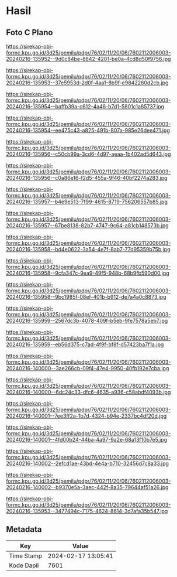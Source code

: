 # Hasil

## Foto C Plano

https://sirekap-obj-formc.kpu.go.id/3d25/pemilu/pdpr/76/02/11/20/06/7602112006003-20240216-135952--9d0c84be-8842-4201-be0a-4cd8d50f9756.jpg

https://sirekap-obj-formc.kpu.go.id/3d25/pemilu/pdpr/76/02/11/20/06/7602112006003-20240216-135953--37e5953d-2d0f-4aa1-8b9f-e9842260d2cb.jpg

https://sirekap-obj-formc.kpu.go.id/3d25/pemilu/pdpr/76/02/11/20/06/7602112006003-20240216-135954--baffb39a-c612-4a46-b7d1-5801c1a85737.jpg

https://sirekap-obj-formc.kpu.go.id/3d25/pemilu/pdpr/76/02/11/20/06/7602112006003-20240216-135954--ee475c43-a825-491b-807a-985e26dee471.jpg

https://sirekap-obj-formc.kpu.go.id/3d25/pemilu/pdpr/76/02/11/20/06/7602112006003-20240216-135956--c50cb99a-3cd6-4d97-aeaa-1b402ad5d643.jpg

https://sirekap-obj-formc.kpu.go.id/3d25/pemilu/pdpr/76/02/11/20/06/7602112006003-20240216-135956--c0a86e16-f2d5-455a-9f46-40bf2274a283.jpg

https://sirekap-obj-formc.kpu.go.id/3d25/pemilu/pdpr/76/02/11/20/06/7602112006003-20240216-135957--b4e9e513-7f99-4615-8719-756206557b85.jpg

https://sirekap-obj-formc.kpu.go.id/3d25/pemilu/pdpr/76/02/11/20/06/7602112006003-20240216-135957--67be8138-82b7-4747-9c64-a81cb148573b.jpg

https://sirekap-obj-formc.kpu.go.id/3d25/pemilu/pdpr/76/02/11/20/06/7602112006003-20240216-135958--bd4e0622-3a54-4e7f-8ab7-77d95359b75b.jpg

https://sirekap-obj-formc.kpu.go.id/3d25/pemilu/pdpr/76/02/11/20/06/7602112006003-20240216-135958--9cfa347c-9ea9-49f5-948b-68b9fb590d00.jpg

https://sirekap-obj-formc.kpu.go.id/3d25/pemilu/pdpr/76/02/11/20/06/7602112006003-20240216-135958--9bc1985f-08ef-401b-b912-de7a4a0c8873.jpg

https://sirekap-obj-formc.kpu.go.id/3d25/pemilu/pdpr/76/02/11/20/06/7602112006003-20240216-135959--2567dc3b-4078-409f-b5eb-9fe7578a5eb7.jpg

https://sirekap-obj-formc.kpu.go.id/3d25/pemilu/pdpr/76/02/11/20/06/7602112006003-20240216-135959--eb56d375-c7ad-4f9f-bf8f-d57423ba7f1a.jpg

https://sirekap-obj-formc.kpu.go.id/3d25/pemilu/pdpr/76/02/11/20/06/7602112006003-20240216-140000--3ae266cb-09f4-47e4-9950-40fb192e7cba.jpg

https://sirekap-obj-formc.kpu.go.id/3d25/pemilu/pdpr/76/02/11/20/06/7602112006003-20240216-140000--6dc24c33-dfc6-4635-a936-c58abdf4093b.jpg

https://sirekap-obj-formc.kpu.go.id/3d25/pemilu/pdpr/76/02/11/20/06/7602112006003-20240216-140001--7ee3ff2a-1b7d-4324-b94e-2337bc4df20d.jpg

https://sirekap-obj-formc.kpu.go.id/3d25/pemilu/pdpr/76/02/11/20/06/7602112006003-20240216-140001--4fd00b24-44ba-4a97-9a2e-68a13f10b7e5.jpg

https://sirekap-obj-formc.kpu.go.id/3d25/pemilu/pdpr/76/02/11/20/06/7602112006003-20240216-140002--2efcd1ae-43bd-4e4a-b710-32456d7c8a33.jpg

https://sirekap-obj-formc.kpu.go.id/3d25/pemilu/pdpr/76/02/11/20/06/7602112006003-20240216-140002--b9370e5a-3aec-442f-8a35-79644af51a26.jpg

https://sirekap-obj-formc.kpu.go.id/3d25/pemilu/pdpr/76/02/11/20/06/7602112006003-20240216-135953--3477494c-7175-4624-8614-3d7afa35b547.jpg


## Metadata

| Key        | Value               |
| ---------- | ------------------- |
| Time Stamp | 2024-02-17 13:05:41 |
| Kode Dapil | 7601                |



